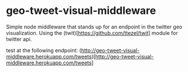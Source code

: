 geo-tweet-visual-middleware
===========================

Simple node middleware that stands up for an endpoint in the twitter geo visualization.
Using the (twit)[https://github.com/ttezel/twit] module for twitter api.

test at the following endpoint:
(http://geo-tweet-visual-middleware.herokuapp.com/tweets)[http://geo-tweet-visual-middleware.herokuapp.com/tweets]
